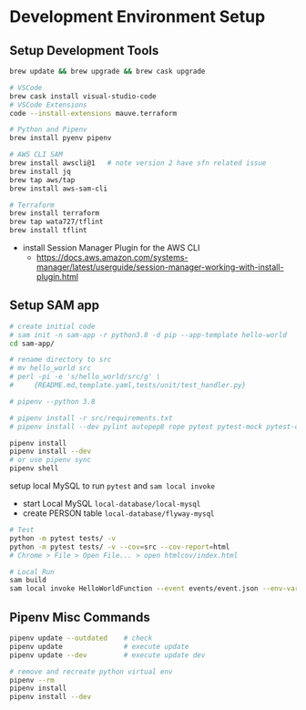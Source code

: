 # Development Environment Setup

## Setup Development Tools

```bash
brew update && brew upgrade && brew cask upgrade

# VSCode
brew cask install visual-studio-code
# VSCode Extensions
code --install-extensions mauve.terraform

# Python and Pipenv
brew install pyenv pipenv

# AWS CLI SAM
brew install awscli@1   # note version 2 have sfn related issue
brew install jq
brew tap aws/tap
brew install aws-sam-cli

# Terraform
brew install terraform
brew tap wata727/tflint
brew install tflint
```

- install Session Manager Plugin for the AWS CLI
  - https://docs.aws.amazon.com/systems-manager/latest/userguide/session-manager-working-with-install-plugin.html

## Setup SAM app

```bash
# create initial code
# sam init -n sam-app -r python3.8 -d pip --app-template hello-world
cd sam-app/

# rename directory to src
# mv hello_world src
# perl -pi -e 's/hello_world/src/g' \
#     {README.md,template.yaml,tests/unit/test_handler.py}

# pipenv --python 3.8

# pipenv install -r src/requirements.txt
# pipenv install --dev pylint autopep8 rope pytest pytest-mock pytest-cov

pipenv install
pipenv install --dev
# or use pipenv sync
pipenv shell
```

setup local MySQL to run `pytest` and `sam local invoke`

- start Local MySQL `local-database/local-mysql`
- create PERSON table `local-database/flyway-mysql`

```bash
# Test
python -m pytest tests/ -v
python -m pytest tests/ -v --cov=src --cov-report=html
# Chrome > File > Open File... > open htmlcov/index.html

# Local Run
sam build
sam local invoke HelloWorldFunction --event events/event.json --env-vars env.json
```

## Pipenv Misc Commands

```bash
pipenv update --outdated    # check
pipenv update               # execute update
pipenv update --dev         # execute update dev

# remove and recreate python virtual env
pipenv --rm
pipenv install
pipenv install --dev
```

